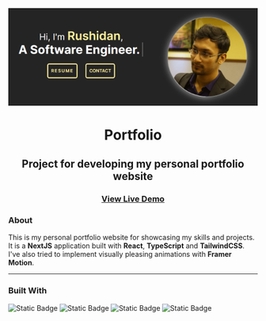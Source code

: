 <div align="center">
    <img src="./public/icons/projecticons/PortfolioZoomed.png"/>
    <h1>Portfolio</h1>
    <h2>Project for developing my personal portfolio website</h2>
    <h3><a href="https://www.rushidanislam.com" target="_blank">View Live Demo</a></h3>
</div>

### About
This is my personal portfolio website for showcasing my skills and projects. It is a **NextJS** application built with **React**, **TypeScript** and **TailwindCSS**. I've also tried to implement visually pleasing animations with **Framer Motion**.

<hr/>

### Built With

![Static Badge](https://img.shields.io/badge/React-a?style=for-the-badge&logo=React&color=494f63)
![Static Badge](https://img.shields.io/badge/TypeScript-a?style=for-the-badge&logo=TypeScript&color=494f63)
![Static Badge](https://img.shields.io/badge/TailwindCSS-a?style=for-the-badge&logo=TailwindCSS&color=494f63)
![Static Badge](https://img.shields.io/badge/NextJS-a?style=for-the-badge&logo=Next.Js&color=494f63)